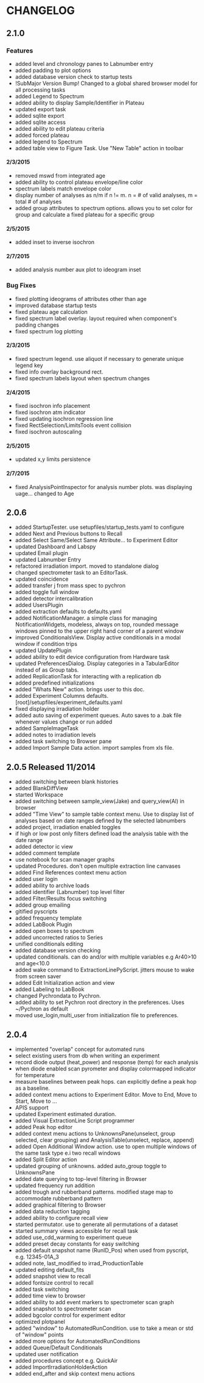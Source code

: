 CHANGELOG
============
2.1.0
------------------

### Features ###
* added level and chronology panes to Labnumber entry
* added padding to plot options
* added database version check to startup tests
* !SubMajor Version Bump! Changed to a global shared browser model for all processing tasks
* added Legend to Spectrum
* added ability to display Sample/Identifier in Plateau
* updated export task
* added sqlite export
* added sqlite access
* added ability to edit plateau criteria
* added forced plateau
* added legend to Spectrum
* added table view to Figure Task. Use "New Table" action in toolbar
#### 2/3/2015 ####
* removed mswd from integrated age
* added ability to control plateau envelope/line color
* spectrum labels match envelope color
* display number of analyses as n/m if n != m. n = # of valid analyses, m = total # of analyses
* added group attributes to spectrum options. allows you to set color for group and calculate a fixed plateau for a specific group
#### 2/5/2015 ####
* added inset to inverse isochron
#### 2/7/2015 ####
* added analysis number aux plot to ideogram inset


### Bug Fixes ###
* fixed plotting ideograms of attributes other than age
* improved database startup tests
* fixed plateau age calculation
* fixed spectrum label overlay. layout required when component's padding changes
* fixed spectrum log plotting
#### 2/3/2015 ####
* fixed spectrum legend. use aliquot if necessary to generate unique legend key
* fixed info overlay background rect. 
* fixed spectrum labels layout when spectrum changes
#### 2/4/2015 ####
* fixed isochron info placement
* fixed isochron atm indicator
* fixed updating isochron regression line
* fixed RectSelection/LimitsTools event collision
* fixed isochron autoscaling
#### 2/5/2015 ####
* updated x,y limits persistence
#### 2/7/2015 ####
* fixed AnalysisPointInspector for analysis number plots. was displaying uage... changed to Age

2.0.6
------------------
* added StartupTester. use setupfiles/startup_tests.yaml to configure
* added Next and Previous buttons to Recall
* added Select Same/Select Same Attribute... to Experiment Editor
* updated Dashboard and Labspy
* updated Email plugin
* updated Labnumber Entry
* refactored irradiation import. moved to standalone dialog
* changed spectrometer task to an EditorTask. 
* updated coincidence
* added transfer j from mass spec to pychron
* added toggle full window
* added detector intercalibration
* added UsersPlugin
* added extraction defaults to defaults.yaml
* added NotificationManager. a simple class for managing NotificationWidgets, modeless, always on top, 
 rounded message windows pinned to the upper right hand corner of a parent window
* improved ConditionalsView. Display active conditionals in a modal window if condition trips
* updated UpdatePlugin
* added ability to edit device configuration from Hardware task
* updated PreferencesDialog. Display categories in a TabularEditor instead of as Group tabs.
* added ReplicationTask for interacting with a replication db
* added predefined initializations
* added "Whats New" action. brings user to this doc.
* added Experiment Columns defaults. [root]/setupfiles/experiment_defaults.yaml
* fixed displaying irradiation holder
* added auto saving of experiment queues. Auto saves to a .bak file whenever values change or run added
* added SampleImageTask
* added notes to irradiation levels
* added task switching to Browser pane
* added Import Sample Data action. import samples from xls file.

<!---
.. * fully implemented import irradiation from XLS file
.. * added ability to export irradiations from Pychron to MassSpec
-->


2.0.5 Released 11/2014
-----------------------
* added switching between blank histories
* added BlankDiffView
* started Workspace
* added switching between sample_view(Jake) and query_view(Al) in browser
* added "Time View" to sample table context menu. Use to display list of analyses based on
    date ranges defined by the selected labnumbers
* added project, irradiation enabled toggles
* if high or low post only filters defined load the analysis table with the date range
* added detector ic view
* added comment template
* use notebook for scan manager graphs
* updated Procedures. don't open multiple extraction line canvases
* added Find References context menu action
* added user login
* added ability to archive loads
* added identifier (Labnumber) top level filter
* added Filter/Results focus switching
* added group emailing
* gitified pyscripts
* added frequency template
* added LabBook Plugin
* added open boxes to spectrum
* added uncorrected ratios to Series
* unified conditionals editing
* added database version checking
* updated conditionals. can do and/or with multiple variables e.g Ar40>10 and age<10.0
* added wake command to ExtractionLinePyScript. jitters mouse to wake from screen saver
* added Edit Initialization action and view
* added Labeling to LabBook
* changed Pychrondata to Pychron. 
* added ability to set Pychron root directory in the preferences. Uses ~/Pychron as default
* moved use_login,multi_user from initialization file to preferences.

2.0.4
------------------
* implemented "overlap" concept for automated runs
* select existing users from db when writing an experiment
* record diode output (heat_power) and response (temp) for each analysis
* when diode enabled scan pyrometer and display colormapped indicator for temperature
* measure baselines between peak hops. can explicitly define a peak hop as a baseline.
* added context menu actions to Experiment Editor. Move to End, Move to Start, Move to ...
* APIS support
* updated Experiment estimated duration. 
* added Visual ExtractionLine Script programmer
* added Peak hop editor
* added context menu actions to UnknownsPane(unselect, group selected, clear grouping) and AnalysisTable(unselect, replace, append)
* added Open Additional Window action. use to open multiple windows of the same task type e.i two recall windows
* added Split Editor action
* updated grouping of unknowns. added auto_group toggle to UnknownsPane
* added date querying to top-level filtering in Browser
* updated frequency run addition
* added trough and rubberband patterns. modified stage map to accommodate rubberband pattern
* added graphical filtering to Browser
* added data reduction tagging
* added ability to configure recall view
* started permutator. use to generate all permutations of a dataset
* started summary views accessible for recall task
* added use_cdd_warming to experiment queue
* added preset decay constants for easy switching
* added default snapshot name (RunID_Pos) when used from pyscript, e.g. 12345-01A_3
* added note, last_modified to irrad_ProductionTable
* updated editing default_fits
* added snapshot view to recall
* added fontsize control to recall
* added task switching
* added time view to browser
* added ability to add event markers to spectrometer scan graph
* added snapshot to spectrometer scan
* added bgcolor control for experiment editor
* optimized plotpanel
* added "window" to AutomatedRunCondition. use to take a mean or std of "window" points
* added more options for AutomatedRunConditions
* added Queue/Default Conditionals
* updated user notification
* added procedures concept e.g. QuickAir
* added ImportIrradiationHolderAction
* added end_after and skip context menu actions